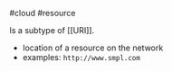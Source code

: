 #cloud #resource

Is a subtype of [[URI]].
- location of a resource on the network
- examples: `http://www.smpl.com`